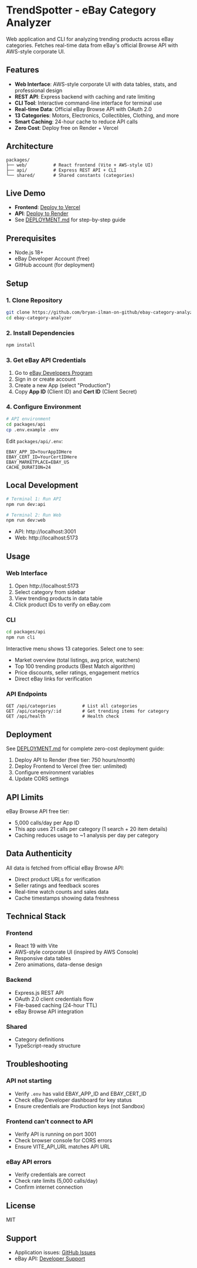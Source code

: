 # TrendSpotter - eBay Category Analyzer

Web application and CLI for analyzing trending products across eBay categories. Fetches real-time data from eBay's official Browse API with AWS-style corporate UI.

## Features

- **Web Interface**: AWS-style corporate UI with data tables, stats, and professional design
- **REST API**: Express backend with caching and rate limiting
- **CLI Tool**: Interactive command-line interface for terminal use
- **Real-time Data**: Official eBay Browse API with OAuth 2.0
- **13 Categories**: Motors, Electronics, Collectibles, Clothing, and more
- **Smart Caching**: 24-hour cache to reduce API calls
- **Zero Cost**: Deploy free on Render + Vercel

## Architecture

```
packages/
├── web/          # React frontend (Vite + AWS-style UI)
├── api/          # Express REST API + CLI
└── shared/       # Shared constants (categories)
```

## Live Demo

- **Frontend**: [Deploy to Vercel](https://vercel.com)
- **API**: [Deploy to Render](https://render.com)
- See [DEPLOYMENT.md](DEPLOYMENT.md) for step-by-step guide

## Prerequisites

- Node.js 18+
- eBay Developer Account (free)
- GitHub account (for deployment)

## Setup

### 1. Clone Repository

```bash
git clone https://github.com/bryan-ilman-on-github/ebay-category-analyzer.git
cd ebay-category-analyzer
```

### 2. Install Dependencies

```bash
npm install
```

### 3. Get eBay API Credentials

1. Go to [eBay Developers Program](https://developer.ebay.com/my/keys)
2. Sign in or create account
3. Create a new App (select "Production")
4. Copy **App ID** (Client ID) and **Cert ID** (Client Secret)

### 4. Configure Environment

```bash
# API environment
cd packages/api
cp .env.example .env
```

Edit `packages/api/.env`:

```env
EBAY_APP_ID=YourAppIDHere
EBAY_CERT_ID=YourCertIDHere
EBAY_MARKETPLACE=EBAY_US
CACHE_DURATION=24
```

## Local Development

```bash
# Terminal 1: Run API
npm run dev:api

# Terminal 2: Run Web
npm run dev:web
```

- API: http://localhost:3001
- Web: http://localhost:5173

## Usage

### Web Interface

1. Open http://localhost:5173
2. Select category from sidebar
3. View trending products in data table
4. Click product IDs to verify on eBay.com

### CLI

```bash
cd packages/api
npm run cli
```

Interactive menu shows 13 categories. Select one to see:

- Market overview (total listings, avg price, watchers)
- Top 100 trending products (Best Match algorithm)
- Price discounts, seller ratings, engagement metrics
- Direct eBay links for verification

### API Endpoints

```
GET /api/categories          # List all categories
GET /api/category/:id        # Get trending items for category
GET /api/health              # Health check
```

## Deployment

See [DEPLOYMENT.md](DEPLOYMENT.md) for complete zero-cost deployment guide:

1. Deploy API to Render (free tier: 750 hours/month)
2. Deploy Frontend to Vercel (free tier: unlimited)
3. Configure environment variables
4. Update CORS settings

## API Limits

eBay Browse API free tier:

- 5,000 calls/day per App ID
- This app uses 21 calls per category (1 search + 20 item details)
- Caching reduces usage to ~1 analysis per day per category

## Data Authenticity

All data is fetched from official eBay Browse API:

- Direct product URLs for verification
- Seller ratings and feedback scores
- Real-time watch counts and sales data
- Cache timestamps showing data freshness

## Technical Stack

### Frontend

- React 19 with Vite
- AWS-style corporate UI (inspired by AWS Console)
- Responsive data tables
- Zero animations, data-dense design

### Backend

- Express.js REST API
- OAuth 2.0 client credentials flow
- File-based caching (24-hour TTL)
- eBay Browse API integration

### Shared

- Category definitions
- TypeScript-ready structure

## Troubleshooting

### API not starting

- Verify `.env` has valid EBAY_APP_ID and EBAY_CERT_ID
- Check eBay Developer dashboard for key status
- Ensure credentials are Production keys (not Sandbox)

### Frontend can't connect to API

- Verify API is running on port 3001
- Check browser console for CORS errors
- Ensure VITE_API_URL matches API URL

### eBay API errors

- Verify credentials are correct
- Check rate limits (5,000 calls/day)
- Confirm internet connection

## License

MIT

## Support

- Application issues: [GitHub Issues](https://github.com/bryan-ilman-on-github/ebay-category-analyzer/issues)
- eBay API: [Developer Support](https://developer.ebay.com/support)
